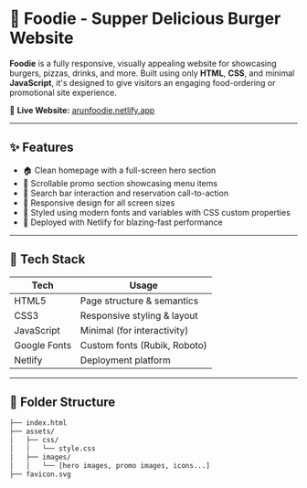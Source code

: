 # 🍔 Foodie - Supper Delicious Burger Website

**Foodie** is a fully responsive, visually appealing website for showcasing burgers, pizzas, drinks, and more. Built using only **HTML**, **CSS**, and minimal **JavaScript**, it's designed to give visitors an engaging food-ordering or promotional site experience.

🔗 **Live Website:** [arunfoodie.netlify.app](http://arunfoodie.netlify.app)

---

## ✨ Features

- 🏠 Clean homepage with a full-screen hero section
- 🍕 Scrollable promo section showcasing menu items
- 🔎 Search bar interaction and reservation call-to-action
- 📱 Responsive design for all screen sizes
- 🎨 Styled using modern fonts and variables with CSS custom properties
- 🚀 Deployed with Netlify for blazing-fast performance

---

## 🚀 Tech Stack

| Tech        | Usage                         |
|-------------|-------------------------------|
| HTML5       | Page structure & semantics    |
| CSS3        | Responsive styling & layout   |
| JavaScript  | Minimal (for interactivity)   |
| Google Fonts| Custom fonts (Rubik, Roboto)  |
| Netlify     | Deployment platform           |

---

## 📁 Folder Structure

```bash
├── index.html
├── assets/
│   ├── css/
│   │   └── style.css
│   ├── images/
│   │   └── [hero images, promo images, icons...]
├── favicon.svg
